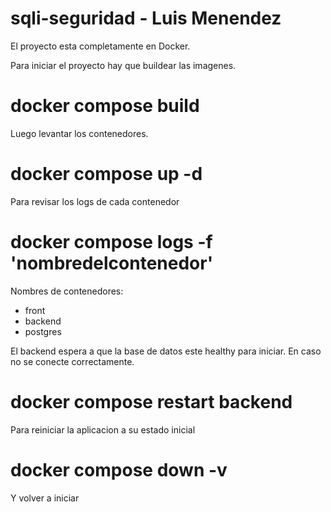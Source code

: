 # sqli-seguridad - Luis Menendez

El proyecto esta completamente en Docker.

Para iniciar el proyecto hay que buildear las imagenes.
# docker compose build

Luego levantar los contenedores.
# docker compose up -d

Para revisar los logs de cada contenedor
# docker compose logs -f 'nombredelcontenedor'

Nombres de contenedores:
- front
- backend
- postgres

El backend espera a que la base de datos este healthy para iniciar. En caso no se conecte correctamente.
# docker compose restart backend

Para reiniciar la aplicacion a su estado inicial
# docker compose down -v
Y volver a iniciar